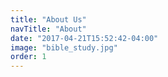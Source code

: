 ```yaml
---
title: "About Us"
navTitle: "About"
date: "2017-04-21T15:52:42-04:00"
image: "bible_study.jpg"
order: 1
---
```

